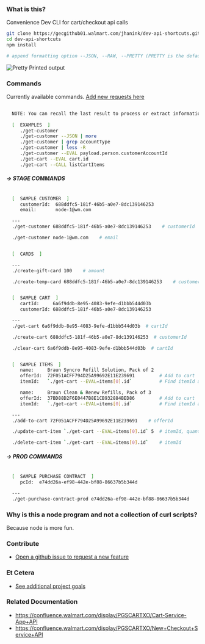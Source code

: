 ### What is this?

Convenience Dev CLI for cart/checkout api calls

```sh
git clone https://gecgithub01.walmart.com/jhanink/dev-api-shortcuts.git
cd dev-api-shortcuts
npm install
```
```sh
# append formatting option --JSON, --RAW, --PRETTY (PRETTY is the default)
```

![Pretty Printed output](https://gecgithub01.walmart.com/jhanink/dev-api-shortcuts/blob/master/assets/api-shortcuts-jh1.png?raw=true)


### Commands

Currently available commands. [Add new requests here](https://gecgithub01.walmart.com/jhanink/dev-api-shortcuts/issues)

```sh
  
  NOTE: You can recall the last result to process or extract information
 
  [  EXAMPLES  ]
     ./get-customer
     ./get-customer --JSON | more
     ./get-customer | grep accountType
     ./get-customer | less -R
     ./get-customer --EVAL payload.person.customerAccountId
     ./get-cart --EVAL cart.id
     ./get-cart --CALL listCartItems
  ```

##### → STAGE COMMANDS

```sh

  [  SAMPLE CUSTOMER  ]
     customerId:  688ddfc5-181f-46b5-a0e7-8dc139146253
     email:       node-1@wm.com

  ---
  ./get-customer 688ddfc5-181f-46b5-a0e7-8dc139146253    # customerId

  ./get-customer node-1@wm.com    # email
```

```sh

  [  CARDS  ]

  ---
  ./create-gift-card 100    # amount

  ./create-temp-card 688ddfc5-181f-46b5-a0e7-8dc139146253    # customerId
```

```sh

  [  SAMPLE CART  ]
     cartId:     6a6f9ddb-8e95-4083-9efe-d1bbb544d03b
     customerId: 688ddfc5-181f-46b5-a0e7-8dc139146253

  ---
  ./get-cart 6a6f9ddb-8e95-4083-9efe-d1bbb544d03b  # cartId

  ./create-cart 688ddfc5-181f-46b5-a0e7-8dc139146253  # customerId

  ./clear-cart 6a6f9ddb-8e95-4083-9efe-d1bbb544d03b  # cartId
```

```sh

  [  SAMPLE ITEMS  ]
     name:     Braun Syncro Refill Solution, Pack of 2
     offerId:  72F051ACFF794D25A99692E11E239691         # Add to cart
     itemId:   `./get-cart --EVAL=items[0].id`          # Find itemId after adding to cart

     name:     Braun Clean & Renew Refills, Pack of 3
     offerId:  37BD88D2F6E0447B8E1CB932884BED86         # Add to cart
     itemId:   `./get-cart --EVAL=items[0].id`          # Find itemId after adding to cart

  ---
  ./add-to-cart 72F051ACFF794D25A99692E11E239691    # offerId

  ./update-cart-item `./get-cart --EVAL=items[0].id` 5  # itemId, quantity

  ./delete-cart-item `./get-cart --EVAL=items[0].id`    # itemId

```

##### → PROD COMMANDS

```sh

  [  SAMPLE PURCHASE CONTRACT  ]
     pcId:  e74dd26a-ef98-442e-bf88-86637b5b344d

  --- 
  ./get-purchase-contract-prod e74dd26a-ef98-442e-bf88-86637b5b344d    # purchase contract Id
```



### Why is this a node program and not a collection of curl scripts?

Because node is more fun.



### Contribute

* [Open a github issue to request a new feature](https://gecgithub01.walmart.com/jhanink/dev-api-shortcuts/issues)



### Et Cetera

* [See additional project goals](project-goals.md)


### Related Documentation

* https://confluence.walmart.com/display/PGSCARTXO/Cart-Service-App+API
* https://confluence.walmart.com/display/PGSCARTXO/New+Checkout+Service+API

